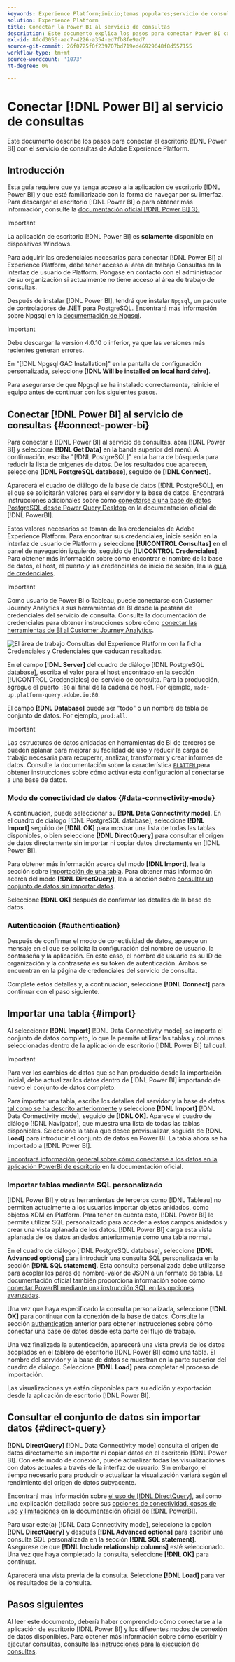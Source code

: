 ```yaml
---
keywords: Experience Platform;inicio;temas populares;servicio de consultas;servicio de consultas;Power BI;power bi;conectarse al servicio de consultas;
solution: Experience Platform
title: Conectar la Power BI al servicio de consultas
description: Este documento explica los pasos para conectar Power BI con el servicio de consultas de Adobe Experience Platform.
exl-id: 8fcd3056-aac7-4226-a354-ed7fb8fe9ad7
source-git-commit: 26f0725f0f239707bd719ed46929648f8d557155
workflow-type: tm+mt
source-wordcount: '1073'
ht-degree: 0%

---
```


# Conectar [!DNL Power BI] al servicio de consultas

Este documento describe los pasos para conectar el escritorio [!DNL Power BI] con el servicio de consultas de Adobe Experience Platform.

## Introducción

Esta guía requiere que ya tenga acceso a la aplicación de escritorio [!DNL Power BI] y que esté familiarizado con la forma de navegar por su interfaz. Para descargar el escritorio [!DNL Power BI] o para obtener más información, consulte la [documentación oficial [!DNL Power BI] 3}.](https://docs.microsoft.com/en-us/power-bi/)

>[!IMPORTANT]
>
> La aplicación de escritorio [!DNL Power BI] es **solamente** disponible en dispositivos Windows.

Para adquirir las credenciales necesarias para conectar [!DNL Power BI] al Experience Platform, debe tener acceso al área de trabajo Consultas en la interfaz de usuario de Platform. Póngase en contacto con el administrador de su organización si actualmente no tiene acceso al área de trabajo de consultas.

Después de instalar [!DNL Power BI], tendrá que instalar `Npgsql`, un paquete de controladores de .NET para PostgreSQL. Encontrará más información sobre Npgsql en la [documentación de Npgsql](https://www.npgsql.org/doc/index.html).

>[!IMPORTANT]
>
>Debe descargar la versión 4.0.10 o inferior, ya que las versiones más recientes generan errores.

En &quot;[!DNL Npgsql GAC Installation]&quot; en la pantalla de configuración personalizada, seleccione **[!DNL Will be installed on local hard drive]**.

Para asegurarse de que Npgsql se ha instalado correctamente, reinicie el equipo antes de continuar con los siguientes pasos.

## Conectar [!DNL Power BI] al servicio de consultas {#connect-power-bi}

Para conectar a [!DNL Power BI] al servicio de consultas, abra [!DNL Power BI] y seleccione **[!DNL Get Data]** en la banda superior del menú. A continuación, escriba &quot;[!DNL PostgreSQL]&quot; en la barra de búsqueda para reducir la lista de orígenes de datos. De los resultados que aparecen, seleccione **[!DNL PostgreSQL database]**, seguido de **[!DNL Connect]**.

Aparecerá el cuadro de diálogo de la base de datos [!DNL PostgreSQL], en el que se solicitarán valores para el servidor y la base de datos. Encontrará instrucciones adicionales sobre cómo [conectarse a una base de datos PostgreSQL desde Power Query Desktop](https://learn.microsoft.com/en-us/power-query/connectors/postgresql#connect-to-a-postgresql-database-from-power-query-desktop) en la documentación oficial de [!DNL PowerBI].

Estos valores necesarios se toman de las credenciales de Adobe Experience Platform. Para encontrar sus credenciales, inicie sesión en la interfaz de usuario de Platform y seleccione **[!UICONTROL Consultas]** en el panel de navegación izquierdo, seguido de **[!UICONTROL Credenciales]**. Para obtener más información sobre cómo encontrar el nombre de la base de datos, el host, el puerto y las credenciales de inicio de sesión, lea la [guía de credenciales](../ui/credentials.md).

>[!IMPORTANT]
>
>Como usuario de Power BI o Tableau, puede conectarse con Customer Journey Analytics a sus herramientas de BI desde la pestaña de credenciales del servicio de consulta. Consulte la documentación de credenciales para obtener instrucciones sobre cómo [conectar las herramientas de BI al Customer Journey Analytics](../ui/credentials.md#connect-to-customer-journey-analytics).

![El área de trabajo Consultas del Experience Platform con la ficha Credenciales y Credenciales que caducan resaltadas.](../images/clients/power-bi/query-service-credentials-page.png)

En el campo **[!DNL Server]** del cuadro de diálogo [!DNL PostgreSQL database], escriba el valor para el host encontrado en la sección [!UICONTROL Credenciales] del servicio de consulta. Para la producción, agregue el puerto `:80` al final de la cadena de host. Por ejemplo, `made-up.platform-query.adobe.io:80`.

El campo **[!DNL Database]** puede ser &quot;todo&quot; o un nombre de tabla de conjunto de datos. Por ejemplo, `prod:all`.

>[!IMPORTANT]
>
>Las estructuras de datos anidadas en herramientas de BI de terceros se pueden aplanar para mejorar su facilidad de uso y reducir la carga de trabajo necesaria para recuperar, analizar, transformar y crear informes de datos. Consulte la documentación sobre la característica [`FLATTEN` ](../key-concepts/flatten-nested-data.md) para obtener instrucciones sobre cómo activar esta configuración al conectarse a una base de datos.

### Modo de conectividad de datos {#data-connectivity-mode}

A continuación, puede seleccionar su **[!DNL Data Connectivity mode]**. En el cuadro de diálogo [!DNL PostgreSQL database], seleccione **[!DNL Import]** seguido de **[!DNL OK]** para mostrar una lista de todas las tablas disponibles, o bien seleccione **[!DNL DirectQuery]** para consultar el origen de datos directamente sin importar ni copiar datos directamente en [!DNL Power BI].

Para obtener más información acerca del modo **[!DNL Import]**, lea la sección sobre [importación de una tabla](#import). Para obtener más información acerca del modo **[!DNL DirectQuery]**, lea la sección sobre [consultar un conjunto de datos sin importar datos](#direct-query).

Seleccione **[!DNL OK]** después de confirmar los detalles de la base de datos.

### Autenticación {#authentication}

Después de confirmar el modo de conectividad de datos, aparece un mensaje en el que se solicita la configuración del nombre de usuario, la contraseña y la aplicación. En este caso, el nombre de usuario es su ID de organización y la contraseña es su token de autenticación. Ambos se encuentran en la página de credenciales del servicio de consulta.

Complete estos detalles y, a continuación, seleccione **[!DNL Connect]** para continuar con el paso siguiente.

## Importar una tabla {#import}

Al seleccionar **[!DNL Import]** [!DNL Data Connectivity mode], se importa el conjunto de datos completo, lo que le permite utilizar las tablas y columnas seleccionadas dentro de la aplicación de escritorio [!DNL Power BI] tal cual.

>[!IMPORTANT]
>
>Para ver los cambios de datos que se han producido desde la importación inicial, debe actualizar los datos dentro de [!DNL Power BI] importando de nuevo el conjunto de datos completo.

Para importar una tabla, escriba los detalles del servidor y la base de datos [tal como se ha descrito anteriormente](#connect-power-bi) y seleccione **[!DNL Import]** [!DNL Data Connectivity mode], seguido de **[!DNL OK]**. Aparece el cuadro de diálogo [!DNL Navigator], que muestra una lista de todas las tablas disponibles. Seleccione la tabla que desee previsualizar, seguida de **[!DNL Load]** para introducir el conjunto de datos en Power BI. La tabla ahora se ha importado a [!DNL Power BI].

[Encontrará información general sobre cómo conectarse a los datos en la aplicación PowerBi de escritorio](https://learn.microsoft.com/en-us/power-bi/connect-data/desktop-quickstart-connect-to-data#connect-to-data) en la documentación oficial.

### Importar tablas mediante SQL personalizado

[!DNL Power BI] y otras herramientas de terceros como [!DNL Tableau] no permiten actualmente a los usuarios importar objetos anidados, como objetos XDM en Platform. Para tener en cuenta esto, [!DNL Power BI] le permite utilizar SQL personalizado para acceder a estos campos anidados y crear una vista aplanada de los datos. [!DNL Power BI] carga esta vista aplanada de los datos anidados anteriormente como una tabla normal.

En el cuadro de diálogo [!DNL PostgreSQL database], seleccione **[!DNL Advanced options]** para introducir una consulta SQL personalizada en la sección **[!DNL SQL statement]**. Esta consulta personalizada debe utilizarse para acoplar los pares de nombre-valor de JSON a un formato de tabla. La documentación oficial también proporciona información sobre cómo [conectar PowerBI mediante una instrucción SQL en las opciones avanzadas](https://learn.microsoft.com/en-us/power-query/connectors/postgresql#connect-using-advanced-options).

Una vez que haya especificado la consulta personalizada, seleccione **[!DNL OK]** para continuar con la conexión de la base de datos. Consulte la sección [authentication](#authentication) anterior para obtener instrucciones sobre cómo conectar una base de datos desde esta parte del flujo de trabajo.

Una vez finalizada la autenticación, aparecerá una vista previa de los datos acoplados en el tablero de escritorio [!DNL Power BI] como una tabla. El nombre del servidor y la base de datos se muestran en la parte superior del cuadro de diálogo. Seleccione **[!DNL Load]** para completar el proceso de importación.

Las visualizaciones ya están disponibles para su edición y exportación desde la aplicación de escritorio [!DNL Power BI].

## Consultar el conjunto de datos sin importar datos {#direct-query}

**[!DNL DirectQuery]** [!DNL Data Connectivity mode] consulta el origen de datos directamente sin importar ni copiar datos en el escritorio [!DNL Power BI]. Con este modo de conexión, puede actualizar todas las visualizaciones con datos actuales a través de la interfaz de usuario. Sin embargo, el tiempo necesario para producir o actualizar la visualización variará según el rendimiento del origen de datos subyacente.

Encontrará más información sobre [el uso de [!DNL DirectQuery]](https://learn.microsoft.com/en-us/power-bi/connect-data/desktop-use-directquery), así como una explicación detallada sobre sus [opciones de conectividad, casos de uso y limitaciones](https://learn.microsoft.com/en-us/power-bi/connect-data/desktop-directquery-about) en la documentación oficial de [!DNL PowerBI].

Para usar este(a) [!DNL Data Connectivity mode], seleccione la opción **[!DNL DirectQuery]** y después **[!DNL Advanced options]** para escribir una consulta SQL personalizada en la sección **[!DNL SQL statement]**. Asegúrese de que **[!DNL Include relationship columns]** esté seleccionado. Una vez que haya completado la consulta, seleccione **[!DNL OK]** para continuar.

Aparecerá una vista previa de la consulta. Seleccione **[!DNL Load]** para ver los resultados de la consulta.

## Pasos siguientes

Al leer este documento, debería haber comprendido cómo conectarse a la aplicación de escritorio [!DNL Power BI] y los diferentes modos de conexión de datos disponibles. Para obtener más información sobre cómo escribir y ejecutar consultas, consulte las [instrucciones para la ejecución de consultas](../best-practices/writing-queries.md).
